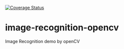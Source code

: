 
<a href='https://coveralls.io/github/OpenSRP/opensrp-server'><img src='https://coveralls.io/repos/github/OpenSRP/opensrp-server/badge.svg' alt='Coverage Status' /></a>

# image-recognition-opencv
Image Recognition demo by openCV
